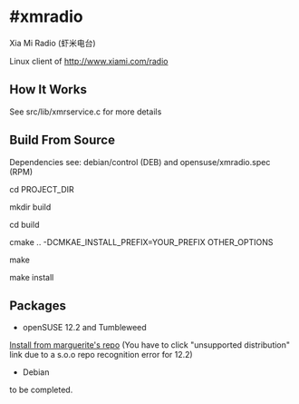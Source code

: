 #xmradio
=======

Xia Mi Radio (虾米电台)

Linux client of http://www.xiami.com/radio


## How It Works

See src/lib/xmrservice.c for more details


## Build From Source

Dependencies see: debian/control (DEB) and opensuse/xmradio.spec (RPM)

cd PROJECT_DIR

mkdir build

cd build

cmake .. -DCMKAE_INSTALL_PREFIX=YOUR_PREFIX OTHER_OPTIONS

make

make install

## Packages

* openSUSE 12.2 and Tumbleweed

[Install from marguerite's repo](http://software.opensuse.org/package/xmradio) (You have to click "unsupported distribution" link due to a s.o.o repo recognition error for 12.2)

* Debian

to be completed.
